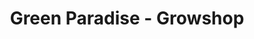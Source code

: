 ---
title: "Green Paradise - Growshop"
url: /mannheim/green-paradise-growshop/
shop: Garten-Center
---